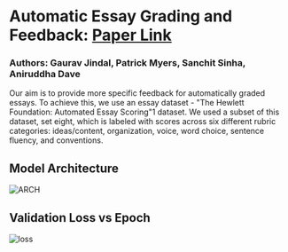 # Automatic Essay Grading and Feedback: [Paper Link](https://drive.google.com/file/d/1UiQuOgbOV8wzIjPfrSabP28IiaSBx6Ad/view?usp=sharing)
### Authors: Gaurav Jindal, Patrick Myers, Sanchit Sinha, Aniruddha Dave

Our aim is to provide more specific feedback for automatically graded essays. To achieve this, we use an essay dataset - "The Hewlett Foundation: Automated Essay Scoring"1 dataset. We used a subset of this dataset, set eight, which is labeled with scores across six different rubric categories: ideas/content, organization, voice, word choice, sentence fluency, and conventions.

## Model Architecture
![ARCH](https://github.com/pem5rm/NLP-Project/blob/master/Images/ARCH.png?raw=true)

## Validation Loss vs Epoch
![loss](https://github.com/pem5rm/NLP-Project/blob/master/Images/val_loss.png?raw=true)
